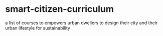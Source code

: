 # smart-citizen-curriculum
a list of courses to empowers urban dwellers to design their city and their urban lifestyle for sustainability
